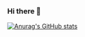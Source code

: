 ### Hi there 👋

[![Anurag's GitHub stats](https://github-readme-stats.vercel.app/api?username=sirfischer&count_private=true&show_icons=true&theme=dark)](https://github.com/anuraghazra/github-readme-stats)



<!--
**SirFischer/SirFischer** is a ✨ _special_ ✨ repository because its `README.md` (this file) appears on your GitHub profile.

Here are some ideas to get you started:

- 🔭 I’m currently working on ...
- 🌱 I’m currently learning ...
- 👯 I’m looking to collaborate on ...
- 🤔 I’m looking for help with ...
- 💬 Ask me about ...
- 📫 How to reach me: ...
- 😄 Pronouns: ...
- ⚡ Fun fact: ...
-->
